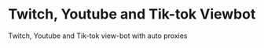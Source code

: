 # Twitch, Youtube and Tik-tok Viewbot
Twitch, Youtube and Tik-tok view-bot with auto proxies 
 
 
 
 

 
 
 
 
 
 
 
 
 
 
